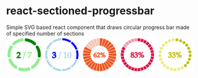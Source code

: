 # react-sectioned-progressbar

Simple SVG based react component that draws circular progress bar made of specified number of sections
![samples.png](/samples.png?raw=true)
